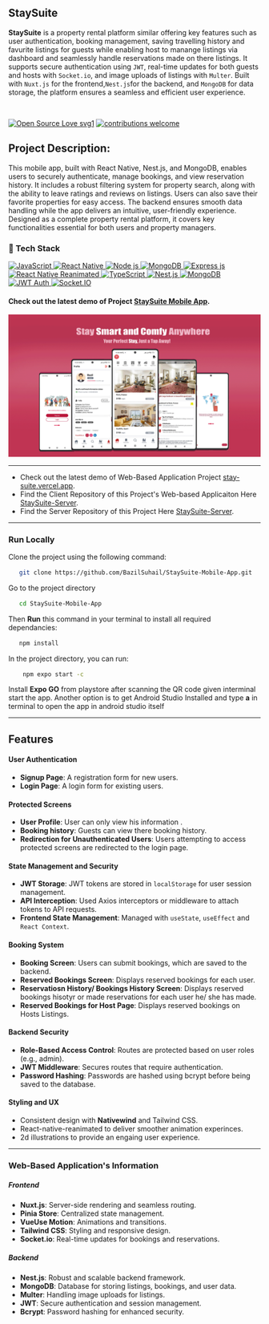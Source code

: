 ## StaySuite
**StaySuite** is a property rental platform similar offering key features such as user authentication, booking management, saving travelling history and favurite listings for guests while enabling  host to manange listings via dashboard and seamlessly handle  reservations made on there listings. It supports secure authentication using `JWT`, real-time updates for both guests and hosts with `Socket.io`, and image uploads of listings with `Multer`. Built with `Nuxt.js` for the frontend,` Nest.js `for the backend, and `MongoDB` for data storage, the platform ensures a seamless and efficient user experience.

</br>

[![Open Source Love svg1](https://badges.frapsoft.com/os/v1/open-source.svg?v=103)](#)
[![contributions welcome](https://img.shields.io/badge/contributions-welcome-brightgreen.svg?style=flat&label=Contributions&colorA=red&colorB=black	)](#)

## Project Description:
This mobile app, built with React Native, Nest.js, and MongoDB, enables users to securely authenticate, manage bookings, and view reservation history. It includes a robust filtering system for property search, along with the ability to leave ratings and reviews on listings. Users can also save their favorite properties for easy access. The backend ensures smooth data handling while the app delivers an intuitive, user-friendly experience. Designed as a complete property rental platform, it covers key functionalities essential for both users and property managers.

### 🤖 Tech Stack 
<a href="#"> 
<img alt="JavaScript" src="https://img.shields.io/badge/JavaScript-%23F7DF1E.svg?&style=for-the-badge&logo=javascript&logoColor=black"/>
<img alt="React Native" src="https://img.shields.io/badge/React%20Native-%2320232a.svg?&style=for-the-badge&logo=react&logoColor=%2361DAFB"/>
<img alt="Node js" src="https://img.shields.io/badge/Node.js-%23339933.svg?&style=for-the-badge&logo=node.js&logoColor=white"/> 
<img alt="MongoDB" src ="https://img.shields.io/badge/MongoDB-%234ea94b.svg?&style=for-the-badge&logo=mongodb&logoColor=white"/>
<img alt="Express js" src="https://img.shields.io/badge/Express.js-%23000000.svg?&style=for-the-badge&logo=express&logoColor=white"/>   
<img alt="React Native Reanimated" src="https://img.shields.io/badge/React%20Native%20Reanimated-%23845EC2.svg?&style=for-the-badge&logo=react&logoColor=%23FFFFFF"/>

<img alt="TypeScript" src="https://img.shields.io/badge/TypeScript-%232F73B4.svg?&style=for-the-badge&logo=TypeScript&logoColor=white"/>

<img alt="Nest.js" src="https://img.shields.io/badge/Nest.js-%23E0234E.svg?&style=for-the-badge&logo=NestJS&logoColor=white"/>

<img alt="MongoDB" src ="https://img.shields.io/badge/MongoDB-%234ea94b.svg?&style=for-the-badge&logo=mongodb&logoColor=white"/> 
 <img alt="JWT Auth" src="https://img.shields.io/badge/JWT%20Auth-%23F7B731.svg?&style=for-the-badge&logo=json-web-tokens&logoColor=white"/>

<img alt="Socket.IO" src="https://img.shields.io/badge/Socket.IO%20-%23010101.svg?&style=for-the-badge&logo=socket.io&logoColor=white"/>
 </a>
 
#### Check out the latest demo of Project [StaySuite Mobile App](https://entitysafe.netlify.app/pages/AppList/-OK5pvN59J-pvjtbQXGo-O4swNr4Vi3X0OLPoTQy). 

![App Screenshot](https://github.com/BazilSuhail/BazilSuhail/blob/main/stay-suite-cover.png)


---
- Check out the latest demo of Web-Based Application Project [stay-suite.vercel.app](https://collabora8r.vercel.app/). 
- Find the Client Repository of this Project's Web-based Applicaiton Here [StaySuite-Server](https://github.com/BazilSuhail/StaySuite-Client). 
- Find the Server Repository of this Project Here [StaySuite-Server](https://github.com/BazilSuhail/StaySuite-Server). 
---

### Run Locally
Clone the project using the following command:
```bash
   git clone https://github.com/BazilSuhail/StaySuite-Mobile-App.git
```
Go to the project directory
```bash
   cd StaySuite-Mobile-App
```
Then **Run** this command in your terminal to install all required dependancies:
```bash
   npm install
```
In the project directory, you can run:
```bash
    npm expo start -c
``` 


Install **Expo GO** from playstore after scanning the QR code given interminal start the app.
Another option is to get Android Studio Installed and type **a** in terminal to open the app in android studio itself

---

## Features

#### User Authentication
- **Signup Page**: A registration form for new users.
- **Login Page**: A login form for existing users.
 
#### Protected Screens
- **User Profile**: User can only view his information . 
- **Booking history**: Guests can view there booking history.
- **Redirection for Unauthenticated Users**: Users attempting to access protected screens are redirected to the login page.

#### State Management and Security
- **JWT Storage**: JWT tokens are stored in `localStorage` for user session management.
- **API Interception**: Used Axios interceptors or middleware to attach tokens to API requests.
- **Frontend State Management**: Managed with `useState`, `useEffect` and `React Context`.

#### Booking System
- **Booking Screen**: Users can submit bookings, which are saved to the backend.
- **Reserved Bookings Screen**: Displays reserved bookings for each user.
- **Reservatiosn History/ Bookings History Screen**: Displays reserved bookings hisotyr or made reservations for each user he/ she has made.
- **Reserved Bookings for Host Page**: Displays reserved bookings on Hosts Listings.

#### Backend Security
- **Role-Based Access Control**: Routes are protected based on user roles (e.g., admin).
- **JWT Middleware**: Secures routes that require authentication.
- **Password Hashing**: Passwords are hashed using bcrypt before being saved to the database.
 
#### Styling and UX
- Consistent design with **Nativewind** and Tailwind CSS. 
- React-native-reanimated to deliver smoother animation experinces.
- 2d illustrations to provide an engaing user experience.


---

### Web-Based Application's Information 

##### Frontend
- **Nuxt.js**: Server-side rendering and seamless routing.
- **Pinia Store**: Centralized state management.
- **VueUse Motion**: Animations and transitions.
- **Tailwind CSS**: Styling and responsive design.
- **Socket.io**: Real-time updates for bookings and reservations.

##### Backend
- **Nest.js**: Robust and scalable backend framework.
- **MongoDB**: Database for storing listings, bookings, and user data.
- **Multer**: Handling image uploads for listings.
- **JWT**: Secure authentication and session management.
- **Bcrypt**: Password hashing for enhanced security.
